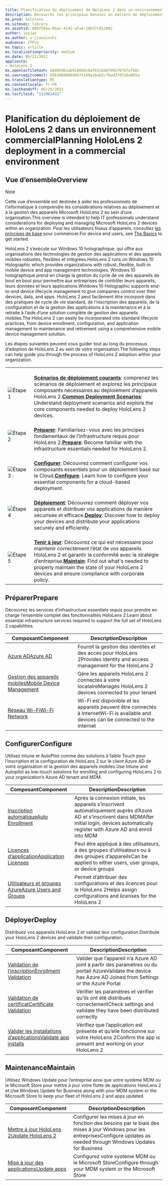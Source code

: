 ```yaml
---
title: Planification du déploiement de HoloLens 2 dans un environnement commercial
description: Découvrez les principaux besoins en matière de déploiement et de gestion de HoloLens dans les environnements d’entreprise, y compris l’infrastructure, Azure Active Directory et la gestion des appareils mobiles.
ms.prod: hololens
ms.sitesec: library
ms.assetid: 88bf50aa-0bac-4142-afa4-20b37c013001
author: joyjaz
ms.author: v-jjaswinski
audience: ITPro
ms.topic: article
ms.localizationpriority: medium
ms.date: 05/21/2021
appliesto:
- HoloLens 2
ms.openlocfilehash: 684059b1ab91860dc6af63cbd6f0927876fefb8c
ms.sourcegitcommit: d5b2080868d6b74169a1bab2c7bad37dfa5a8b5a
ms.translationtype: MT
ms.contentlocale: fr-FR
ms.lasthandoff: 06/25/2021
ms.locfileid: "112961432"
---
```

# <a name="planning-hololens-2-deployment-in-a-commercial-environment"></a><span data-ttu-id="71906-103">Planification du déploiement de HoloLens 2 dans un environnement commercial</span><span class="sxs-lookup"><span data-stu-id="71906-103">Planning HoloLens 2 deployment in a commercial environment</span></span>

## <a name="overview"></a><span data-ttu-id="71906-104">Vue d’ensemble</span><span class="sxs-lookup"><span data-stu-id="71906-104">Overview</span></span>
> [!NOTE]
> <span data-ttu-id="71906-105">Cette vue d’ensemble est destinée à aider les professionnels de l’informatique à comprendre les considérations relatives au déploiement et à la gestion des appareils Microsoft HoloLens 2 au sein d’une organisation.</span><span class="sxs-lookup"><span data-stu-id="71906-105">This overview is intended to help IT professionals understand considerations for deploying and managing Microsoft HoloLens 2 devices within an organization.</span></span> <span data-ttu-id="71906-106">Pour les utilisateurs finaux d’appareils, consultez [les principes de base](hololens2-setup.md) pour commencer.</span><span class="sxs-lookup"><span data-stu-id="71906-106">For device end users, see [The Basics](hololens2-setup.md) to get started.</span></span>

<span data-ttu-id="71906-107">HoloLens 2 s’exécute sur Windows 10 holographique, qui offre aux organisations des technologies de gestion des applications et des appareils mobiles robustes, flexibles et intégrées.</span><span class="sxs-lookup"><span data-stu-id="71906-107">HoloLens 2 runs on Windows 10 Holographic which provides organizations with robust, flexible, built-in mobile device and app management technologies.</span></span> <span data-ttu-id="71906-108">Windows 10 holographique prend en charge la gestion du cycle de vie des appareils de bout en bout pour permettre aux entreprises de contrôler leurs appareils, leurs données et leurs applications.</span><span class="sxs-lookup"><span data-stu-id="71906-108">Windows 10 Holographic supports end-to-end device lifecycle management to give companies control over their devices, data, and apps.</span></span> <span data-ttu-id="71906-109">HoloLens 2 peut facilement être incorporé dans des pratiques de cycle de vie standard, de l’inscription des appareils, de la configuration et de la gestion des applications à la maintenance et à la retraite à l’aide d’une solution complète de gestion des appareils mobiles.</span><span class="sxs-lookup"><span data-stu-id="71906-109">The HoloLens 2 can easily be incorporated into standard lifecycle practices, from device enrollment, configuration, and application management to maintenance and retirement using a comprehensive mobile device management solution.</span></span>

<span data-ttu-id="71906-110">Les étapes suivantes peuvent vous guider tout au long du processus d’adoption de HoloLens 2 au sein de votre organisation.</span><span class="sxs-lookup"><span data-stu-id="71906-110">The following steps can help guide you through the process of HoloLens 2 adoption within your organization.</span></span>

| | |
|--|--|
| ![Étape 1](images/1green.png)| <br/> <span data-ttu-id="71906-112">**[Scénarios de déploiement courants](hololens-requirements.md)**: comprenez les scénarios de déploiement et explorez les principaux composants nécessaires au déploiement d’appareils HoloLens 2.</span><span class="sxs-lookup"><span data-stu-id="71906-112">**[Common Deployment Scenarios](hololens-requirements.md)**: Understand deployment scenarios and explore the core components needed to deploy HoloLens 2 devices.</span></span> |
| ![Étape 2](images/2green.png)| <br/> <span data-ttu-id="71906-114">**[Préparer](#prepare)**: Familiarisez-vous avec les principes fondamentaux de l’infrastructure requis pour HoloLens 2.</span><span class="sxs-lookup"><span data-stu-id="71906-114">**[Prepare](#prepare)**: Become familiar with the infrastructure essentials needed for HoloLens 2.</span></span> |
| ![Étape 3 :](images/3green.png) | <br/> <span data-ttu-id="71906-116">**[Configurer](#configure)**: Découvrez comment configurer vos composants essentiels pour un déploiement basé sur le Cloud.</span><span class="sxs-lookup"><span data-stu-id="71906-116">**[Configure](#configure)**: Learn how to configure your essential components for a cloud-based deployment.</span></span> |
| ![Étape 4](images/4green.png) | <br/> <span data-ttu-id="71906-118">**[Déploiement](#deploy)**: Découvrez comment déployer vos appareils et distribuer vos applications de manière sécurisée et efficace.</span><span class="sxs-lookup"><span data-stu-id="71906-118">**[Deploy](#deploy)**: Discover how to deploy your devices and distribute your applications securely and efficiently.</span></span> |
| ![Étape 5](images/5green.png) | <br/> <span data-ttu-id="71906-120">**[Tenir à jour](#maintain)**: Découvrez ce qui est nécessaire pour maintenir correctement l’état de vos appareils HoloLens 2 et garantir la conformité avec la stratégie d’entreprise.</span><span class="sxs-lookup"><span data-stu-id="71906-120">**[Maintain](#maintain)**: Find out what's needed to properly maintain the state of your HoloLens 2 devices and ensure compliance with corporate policy.</span></span> |

## <a name="prepare"></a><span data-ttu-id="71906-121">Préparer</span><span class="sxs-lookup"><span data-stu-id="71906-121">Prepare</span></span>

<span data-ttu-id="71906-122">Découvrez les services d’infrastructure essentiels requis pour prendre en charge l’ensemble complet des fonctionnalités HoloLens 2.</span><span class="sxs-lookup"><span data-stu-id="71906-122">Learn about essential infrastructure services required to support the full set of HoloLens 2 capabilities.</span></span> 

| <span data-ttu-id="71906-123">Composant</span><span class="sxs-lookup"><span data-stu-id="71906-123">Component</span></span> | <span data-ttu-id="71906-124">Description</span><span class="sxs-lookup"><span data-stu-id="71906-124">Description</span></span> |
|-----------|------------|
| [<span data-ttu-id="71906-125">Azure AD</span><span class="sxs-lookup"><span data-stu-id="71906-125">Azure AD</span></span>](hololens-identity.md) | <span data-ttu-id="71906-126">Fournit la gestion des identités et des accès pour HoloLens 2</span><span class="sxs-lookup"><span data-stu-id="71906-126">Provides identity and access management for the HoloLens 2</span></span>  |
| [<span data-ttu-id="71906-127">Gestion des appareils mobiles</span><span class="sxs-lookup"><span data-stu-id="71906-127">Mobile Device Management</span></span>](hololens-mdm-configure.md)| <span data-ttu-id="71906-128">Gère les appareils HoloLens 2 connectés à votre locataire</span><span class="sxs-lookup"><span data-stu-id="71906-128">Manages HoloLens 2 devices connected to your tenant</span></span>  |
| [<span data-ttu-id="71906-129">Réseau Wi-Fi</span><span class="sxs-lookup"><span data-stu-id="71906-129">Wi-Fi Network</span></span>](hololens-commercial-infrastructure.md)| <span data-ttu-id="71906-130">Wi-Fi est disponible et les appareils peuvent être connectés à Internet</span><span class="sxs-lookup"><span data-stu-id="71906-130">Wi-Fi is available and devices can be connected to the Internet</span></span>  |

## <a name="configure"></a><span data-ttu-id="71906-131">Configurer</span><span class="sxs-lookup"><span data-stu-id="71906-131">Configure</span></span>

<span data-ttu-id="71906-132">Utilisez Intune et AutoPilot comme des solutions à faible Touch pour l’inscription et la configuration de HoloLens 2 sur le client Azure AD de votre organisation et la gestion des appareils mobiles.</span><span class="sxs-lookup"><span data-stu-id="71906-132">Use Intune and Autopilot as low-touch solutions for enrolling and configuring HoloLens 2 to your organization’s Azure AD tenant and MDM.</span></span>

| <span data-ttu-id="71906-133">Composant</span><span class="sxs-lookup"><span data-stu-id="71906-133">Component</span></span> | <span data-ttu-id="71906-134">Description</span><span class="sxs-lookup"><span data-stu-id="71906-134">Description</span></span> |
|-----------|------------|
| [<span data-ttu-id="71906-135">Inscription automatique</span><span class="sxs-lookup"><span data-stu-id="71906-135">Auto Enrollment</span></span>](hololens-enroll-mdm.md#auto-enrollment-in-mdm) | <span data-ttu-id="71906-136">Après la connexion initiale, les appareils s’inscrivent automatiquement auprès d’Azure AD et s’inscrivent dans MDM</span><span class="sxs-lookup"><span data-stu-id="71906-136">After initial login, devices automatically register with Azure AD and enroll into MDM</span></span>  |
| [<span data-ttu-id="71906-137">Licences d’application</span><span class="sxs-lookup"><span data-stu-id="71906-137">Application Licenses</span></span>](hololens2-cloud-connected-configure.md#application-licenses)| <span data-ttu-id="71906-138">Peut être appliqué à des utilisateurs, à des groupes d’utilisateurs ou à des groupes d’appareils</span><span class="sxs-lookup"><span data-stu-id="71906-138">Can be applied to either users, user groups, or device groups</span></span>  |
| [<span data-ttu-id="71906-139">Utilisateurs et groupes Azure</span><span class="sxs-lookup"><span data-stu-id="71906-139">Azure Users and Groups</span></span>](hololens2-cloud-connected-configure.md#azure-users-and-groups) | <span data-ttu-id="71906-140">Permet d’attribuer des configurations et des licences pour le HoloLens 2</span><span class="sxs-lookup"><span data-stu-id="71906-140">Helps assign configurations and licenses for the HoloLens 2</span></span>  |

## <a name="deploy"></a><span data-ttu-id="71906-141">Déployer</span><span class="sxs-lookup"><span data-stu-id="71906-141">Deploy</span></span>

<span data-ttu-id="71906-142">Distribuez vos appareils HoloLens 2 et validez leur configuration.</span><span class="sxs-lookup"><span data-stu-id="71906-142">Distribute your HoloLens 2 devices and validate their configuration.</span></span> 

| <span data-ttu-id="71906-143">Composant</span><span class="sxs-lookup"><span data-stu-id="71906-143">Component</span></span> | <span data-ttu-id="71906-144">Description</span><span class="sxs-lookup"><span data-stu-id="71906-144">Description</span></span> |
|-----------|------------|
| [<span data-ttu-id="71906-145">Validation de l’inscription</span><span class="sxs-lookup"><span data-stu-id="71906-145">Enrollment Validation</span></span>](hololens2-corp-connected-deploy.md#enrollment-validation) | <span data-ttu-id="71906-146">Valider que l’appareil n’a Azure AD joint à partir des paramètres ou du portail Azure</span><span class="sxs-lookup"><span data-stu-id="71906-146">Validate the device has Azure AD Joined from Settings or the Azure Portal</span></span> |
| [<span data-ttu-id="71906-147">Validation de certificat</span><span class="sxs-lookup"><span data-stu-id="71906-147">Certificate Validation</span></span>](hololens2-corp-connected-deploy.md#wi-fi-certificate-validation) | <span data-ttu-id="71906-148">Vérifier les paramètres et vérifier qu’ils ont été distribués correctement</span><span class="sxs-lookup"><span data-stu-id="71906-148">Check settings and validate they have been distributed correctly</span></span> |
| [<span data-ttu-id="71906-149">Valider les installations d’applications</span><span class="sxs-lookup"><span data-stu-id="71906-149">Validate app installs</span></span>](hololens2-corp-connected-deploy.md#validate-lob-app-install) | <span data-ttu-id="71906-150">Vérifiez que l’application est présente et qu’elle fonctionne sur votre HoloLens 2</span><span class="sxs-lookup"><span data-stu-id="71906-150">Confirm the app is present and working on your HoloLens 2</span></span> |

## <a name="maintain"></a><span data-ttu-id="71906-151">Maintenance</span><span class="sxs-lookup"><span data-stu-id="71906-151">Maintain</span></span>

<span data-ttu-id="71906-152">Utilisez Windows Update pour l’entreprise ainsi que votre système MDM ou le Microsoft Store pour mettre à jour votre flotte de applications HoloLens 2 et.</span><span class="sxs-lookup"><span data-stu-id="71906-152">Use Windows Update for Business along with your MDM system or the Microsoft Store to keep your fleet of HoloLens 2 and apps updated.</span></span>

| <span data-ttu-id="71906-153">Composant</span><span class="sxs-lookup"><span data-stu-id="71906-153">Component</span></span> | <span data-ttu-id="71906-154">Description</span><span class="sxs-lookup"><span data-stu-id="71906-154">Description</span></span> |
|-----------|------------|
| [<span data-ttu-id="71906-155">Mettre à jour HoloLens 2</span><span class="sxs-lookup"><span data-stu-id="71906-155">Update HoloLens 2</span></span>](hololens-updates.md) | <span data-ttu-id="71906-156">Configurer les mises à jour en fonction des besoins par le biais des mises à jour Windows pour les entreprises</span><span class="sxs-lookup"><span data-stu-id="71906-156">Configure updates as needed through Windows Updates for Business</span></span> |
| [<span data-ttu-id="71906-157">Mise à jour des applications</span><span class="sxs-lookup"><span data-stu-id="71906-157">Update apps</span></span>](app-deploy-overview.md) | <span data-ttu-id="71906-158">Configurez votre système MDM ou le Microsoft Store</span><span class="sxs-lookup"><span data-stu-id="71906-158">Configure through your MDM system or the Microsoft Store</span></span>
